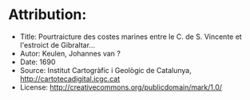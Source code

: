 # Attribution:

* Title: Pourtraicture des costes marines entre le C. de S. Vincente et l'estroict de Gibraltar...
* Autor: Keulen, Johannes van ?
* Date: 1690
* Source: Institut Cartogràfic i Geològic de Catalunya, http://cartotecadigital.icgc.cat
* License: http://creativecommons.org/publicdomain/mark/1.0/
